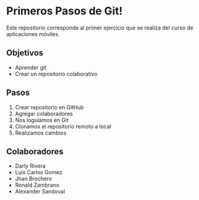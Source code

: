 # Primeros Pasos de Git!

Este repositorio corresponde al primer ejercicio que se realiza del curso de aplicaciones móviles.

 ##  Objetivos

 - Aprender git 
 - Crear un repositorio colaborativo

 ## Pasos
 1. Crear repositorio en GitHub
 2. Agregar colaboradores
 3. Nos loguiamos en Git 
 4. Clonamos el repositorio remoto a local
 5. Realizamos cambios

## Colaboradores

- Darly Rivera
- Luis Carlos Gomez
- Jhan Brochero
- Ronald Zambrano
- Alexander Sandoval
